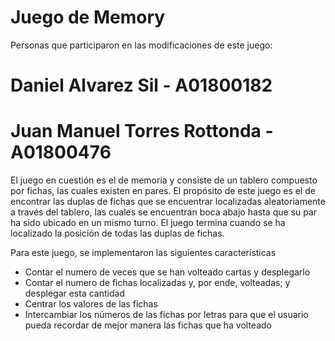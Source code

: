 # Juego de Memory
Personas que participaron en las modificaciones de este juego: 
# Daniel Alvarez Sil - A01800182
# Juan Manuel Torres Rottonda - A01800476

El juego en cuestión es el de memoria y consiste de un tablero compuesto por fichas, las cuales existen en pares. El propósito de este juego es el de encontrar las duplas de fichas que se encuentrar localizadas aleatoriamente a través del tablero, las cuales se encuentran boca abajo hasta que su par ha sido ubicado en un mismo turno. El juego termina cuando se ha localizado la posición de todas las duplas de fichas.

Para este juego, se implementaron las siguientes características
* Contar el numero de veces que se han volteado cartas y desplegarlo
* Contar el numero de fichas localizadas y, por ende, volteadas; y desplegar esta cantidad
* Centrar los valores de las fichas
* Intercambiar los números de las fichas por letras para que el usuario pueda recordar de mejor manera las fichas que ha volteado


